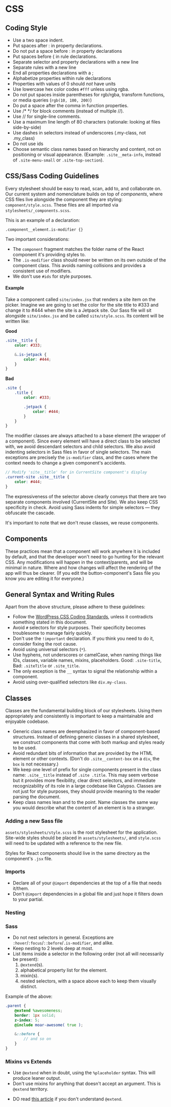 # CSS


## Coding Style

- Use a two space indent.
- Put spaces after : in property declarations.
- Do not put a space before : in property declarations
- Put spaces before { in rule declarations.
- Separate selector and property declarations with a new line
- Separate rules with a new line
- End all properties declarations with a ;
- Alphabetize properties within rule declarations
- Properties with values of 0 should *not* have units
- Use lowercase hex color codes `#fff` unless using rgba.
- Do not put spaces inside parentheses for rgb/rgba, transform functions, or media queries (`rgb(10, 100, 200)`)
- Do put a space after the comma in function properties.
- Use /* */ for block comments (instead of multiple //).
- Use // for single-line comments.
- Use a maximum line length of 80 characters (rationale: looking at files side-by-side)
- Use dashes in selectors instead of underscores (.my-class, not .my_class)
- Do not use ids
- Choose semantic class names based on hierarchy and content, not on positioning or visual appearance. (Example: `.site__meta-info`, instead of `.site-menu-small` or `.site-top-section`).


## CSS/Sass Coding Guidelines

Every stylesheet should be easy to read, scan, add to, and collaborate on. Our current system and nomenclature builds on top of _components_, where CSS files live alongside the component they are styling: `component/style.scss`. These files are all imported via `stylesheets/_components.scss`.

This is an example of a declaration:

`.component__element.is-modifier {}`

Two important considerations:

* The `component` fragment matches the folder name of the React component it's providing styles to.
* The `.is-modifier` class should never be written on its own outside of the component class. This avoids naming collisions and provides a consistent use of modifiers.
* We don't use `#ids` for style purposes.

#### Example

Take a component called `site/index.jsx` that renders a site item on the picker. Imagine we are going to set the color for the site title to #333 and change it to #444 when the site is a Jetpack site. Our Sass file will sit alongside `site/index.jsx` and be called `site/style.scss`. Its content will be written like:

**Good**

```scss
.site__title {
    color: #333;

    &.is-jetpack {
        color: #444;
    }
}
```

**Bad**
```scss
.site {
    .title {
        color: #333;

        .jetpack {
            color: #444;
        }
    }
}
```

The modifier classes are always attached to a base element (the wrapper of a component). Since every element will have a direct class to be selected with, we avoid descendant selectors and child selectors. We also avoid indenting selectors in Sass files in favor of single selectors. The main exceptions are precisely the `is-modifier` class, and the cases where the context needs to change a given component's accidents.

```scss
// Modify 'site__title' for in CurrentSite component's display
.current-site .site__title {
    color: #444;
}
```

The expressiveness of the selector above clearly conveys that there are two separate components involved (CurrentSite and Site). We also keep CSS specificity in check. Avoid using Sass indents for simple selectors — they obfuscate the cascade.

It's important to note that we don't reuse classes, we reuse components.

## Components

These practices mean that a component will work anywhere it is included by default, and that the developer won't need to go hunting for the relevant CSS. Any modifications will happen in the context/parents, and will be minimal in nature. Where and how changes will affect the rendering of the app will thus be clearer. (If you edit the button-component's Sass file you know you are editing it for everyone.)

## General Syntax and Writing Rules

Apart from the above structure, please adhere to these guidelines:

- Follow the [WordPress CSS Coding Standards](https://make.wordpress.org/core/handbook/coding-standards/css/), unless it contradicts something stated in this document.
- Avoid `#` selectors for style purposes. Their specificity becomes troublesome to manage fairly quickly.
- Don't use the `!important` declaration. If you think you need to do it, consider fixing the root cause.
- Avoid using universal selectors (`*`).
- Use hyphens, not underscores or camelCase, when naming things like IDs, classes, variable names, mixins, placeholders. Good: `.site-title`, Bad: `.siteTitle` or `.site_title`.
- The only exception is the `__` syntax to signal the relationship within a component.
- Avoid using over-qualified selectors like `div.my-class`.

## Classes

Classes are the fundamental building block of our stylesheets. Using them appropriately and consistently is important to keep a maintainable and enjoyable codebase.

- Generic class names are deemphasized in favor of component-based structures. Instead of defining generic classes in a shared stylesheet, we construct components that come with both markup and styles ready to be used.
- Avoid redundant bits of information that are provided by the HTML element or other contexts. (Don't do `.site__content-box` on a `div`, the `box` is not necessary.)
- We keep one level of prefix for single components present in the class name: `.site__title` instead of `.site .title`. This may seem verbose but it provides more flexibility, clear direct selectors, and immediate recognizability of its role in a large codebase like Calypso. Classes are not just for style purposes, they should provide meaning to the reader parsing the document.
- Keep class names lean and to the point. Name classes the same way you would describe what the content of an element is to a stranger.


### Adding a new Sass file

`assets/stylesheets/style.scss` is the root stylesheet for the application. Site-wide styles should be placed in `assets/stylesheets/`, and `style.scss` will need to be updated with a reference to the new file.

Styles for React components should live in the same directory as the component's `.jsx` file.

### Imports

- Declare all of your `@import` dependencies at the top of a file that needs it/them.
- Don't `@import` dependencies in a global file and just hope it filters down to your partial.

### Nesting

### Sass

- Do not nest selectors in general. Exceptions are `:hover`/`:focus`/`::before`/`.is-modifier`, and alike.
- Keep nesting to 2 levels deep at most.
- List items inside a selector in the following order (not all will necessarily be present):
    1. `@extend`(s).
    2. alphabetical property list for the element.
    3. mixin(s).
    4. nested selectors, with a space above each to keep them visually distinct.

Example of the above:

```scss
.parent {
    @extend %awesomeness;
    border: 1px solid;
    z-index: 5;
    @include moar-awesome( true );

    &::before {
        // and so on
    }
}
```

### Mixins vs Extends

- Use `@extend` when in doubt, using the `%placeholder` syntax. This will produce leaner output.
- Don't use mixins for anything that doesn't accept an argument. This is `@extend` territory.
* DO read [this article](http://miguelcamba.com/blog/2013/07/11/sass-placeholders-versus-mixins-and-extends/) if you don't understand `@extend`.
